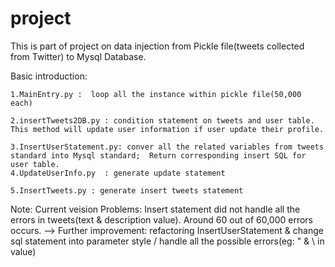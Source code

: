 # project

This is part of project on data injection from Pickle file(tweets collected from Twitter) to Mysql Database.

Basic introduction:

    1.MainEntry.py :  loop all the instance within pickle file(50,000 each)

    2.insertTweets2DB.py : condition statement on tweets and user table. This method will update user information if user update their profile.

    3.InsertUserStatement.py: conver all the related variables from tweets standard into Mysql standard;  Return corresponding insert SQL for user table.
    4.UpdateUserInfo.py  : generate update statement

    5.InsertTweets.py : generate insert tweets statement

Note:
Current veision Problems: Insert statement did not handle all the errors in
tweets(text & description value). Around 60 out of 60,000 errors occurs.
--> Further improvement: refactoring InsertUserStatement & change sql
statement into parameter style / handle all the possible errors(eg: " & \ in
value)


